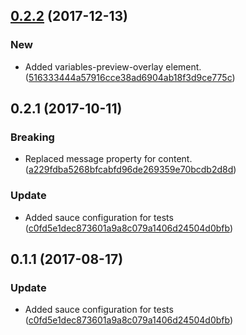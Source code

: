 <a name="0.2.2"></a>
## [0.2.2](https://github.com/advanced-rest-client/arc-status-bar/compare/0.2.1...0.2.2) (2017-12-13)


### New

* Added variables-preview-overlay element. ([516333444a57916cce38ad6904ab18f3d9ce775c](https://github.com/advanced-rest-client/arc-status-bar/commit/516333444a57916cce38ad6904ab18f3d9ce775c))



<a name="0.2.1"></a>
## 0.2.1 (2017-10-11)


### Breaking

* Replaced message property for content. ([a229fdba5268bfcabfd96de269359e70bcdb2d8d](https://github.com/advanced-rest-client/arc-status-bar/commit/a229fdba5268bfcabfd96de269359e70bcdb2d8d))

### Update

* Added sauce configuration for tests ([c0fd5e1dec873601a9a8c079a1406d24504d0bfb](https://github.com/advanced-rest-client/arc-status-bar/commit/c0fd5e1dec873601a9a8c079a1406d24504d0bfb))



<a name="0.1.1"></a>
## 0.1.1 (2017-08-17)


### Update

* Added sauce configuration for tests ([c0fd5e1dec873601a9a8c079a1406d24504d0bfb](https://github.com/advanced-rest-client/arc-status-bar/commit/c0fd5e1dec873601a9a8c079a1406d24504d0bfb))




